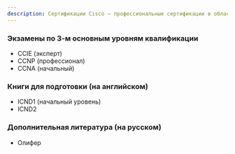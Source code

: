 ```yaml
---
description: Сертификации Cisco — профессиональные сертификации в области информационных технологий для работы с продукцией Cisco Systems.
---
```

### Экзамены по 3-м основным уровням квалификации

- CCIE (эксперт)
- CCNP (профессионал)
- CCNA (начальный)

### Книги для подготовки (на английском)

- ICND1 (начальный уровень)
- ICND2

### Дополнительная литература (на русском)

- Олифер
